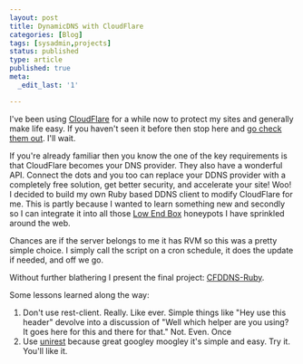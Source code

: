 ```yaml
---
layout: post
title: DynamicDNS with CloudFlare
categories: [Blog]
tags: [sysadmin,projects]
status: published
type: article
published: true
meta:
  _edit_last: '1'

---
```


I've been using [CloudFlare](www.cloudflare.com) for a while now to protect my sites and generally make life easy. If you haven't seen it before then stop here and [go check them out](https://www.cloudflare.com). I'll wait.

If you're already familiar then you know the one of the key requirements is that CloudFlare becomes your DNS provider. They also have a wonderful API. Connect the dots and you too can replace your DDNS provider with a completely free solution, get better security, and accelerate your site! Woo! I decided to build my own Ruby based DDNS client to modify CloudFlare for me. This is partly because I wanted to learn something new and secondly so I can integrate it into all those [Low End Box](http://lowendbox.com/) honeypots I have sprinkled around the web.

Chances are if the server belongs to me it has RVM so this was a pretty simple choice. I simply call the script on a cron schedule, it does the update if needed, and off we go.

Without further blathering I present the final project: [CFDDNS-Ruby](https://github.com/brooksgarrett/cfddns-ruby). 

Some lessons learned along the way:

1. Don't use rest-client. Really. Like ever. Simple things like "Hey use this header" devolve into a discussion of "Well which helper are you using? It goes here for this and there for that." Not. Even. Once
2. Use [unirest](http://unirest.io/ruby.html) because great googley moogley it's simple and easy. Try it. You'll like it.


